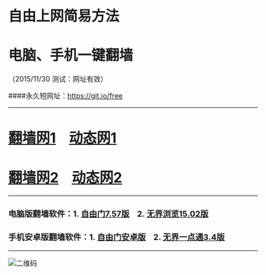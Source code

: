 # 自由上网简易方法
# 电脑、手机一键翻墙
（2015/11/30 测试：网址有效）

####永久短网址：https://git.io/free

***

# <a href="http://d1wuzbhuio7elk.cloudfront.net/fq01.php?id=1" target="_blank">翻墙网1</a>&nbsp;&nbsp;&nbsp;&nbsp;<a href="http://d21coots7yd2sw.cloudfront.net/dtwdl01.php/1130" target="_blank">动态网1</a>

# <a href="http://d3439dj6tpfjed.cloudfront.net/fq01.php?id=2" target="_blank">翻墙网2</a>&nbsp;&nbsp;&nbsp;&nbsp;<a href="http://d3439dj6tpfjed.cloudfront.net/dtwdl0.php/1130" target="_blank">动态网2</a>

***

### 电脑版翻墙软件：1. <a href="http://d1mo0l310wxvyh.cloudfront.net/fgget.php?fid=fg757p.zip" target="_blank">自由门7.57版</a>&nbsp;&nbsp;&nbsp;&nbsp;2. <a href="http://d1mo0l310wxvyh.cloudfront.net/fgget.php?fid=u1502.zip" target="_blank">无界浏览15.02版</a>

### 手机安卓版翻墙软件：1. <a href="http://d1mo0l310wxvyh.cloudfront.net/fgget.php?fid=fgma32.apk" target="_blank">自由门安卓版</a>&nbsp;&nbsp;&nbsp;&nbsp;2. <a href="http://d1mo0l310wxvyh.cloudfront.net/fgget.php?fid=um3.4.apk" target="_blank">无界一点通3.4版</a>

***

![二维码](http://d1kk5cma8vypuk.cloudfront.net/pic/yjfq0.png)
